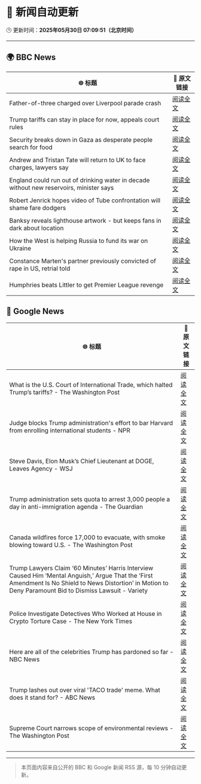 # 🧠 新闻自动更新

🕒 更新时间：**2025年05月30日 07:09:51（北京时间）**

---

## 🌍 BBC News

| 🌐 标题 | 🔗 原文链接 |
|--------|-------------|
| Father-of-three charged over Liverpool parade crash | [阅读全文](https://www.bbc.com/news/articles/crk2l00p3r2o) |
| Trump tariffs can stay in place for now, appeals court rules | [阅读全文](https://www.bbc.com/news/articles/c93ywvl7yy5o) |
| Security breaks down in Gaza as desperate people search for food | [阅读全文](https://www.bbc.com/news/articles/clyqkj0jwkgo) |
| Andrew and Tristan Tate will return to UK to face charges, lawyers say | [阅读全文](https://www.bbc.com/news/articles/c780ve2vg17o) |
| England could run out of drinking water in decade without new reservoirs, minister says | [阅读全文](https://www.bbc.com/news/articles/cy8dv6l2jlzo) |
| Robert Jenrick hopes video of Tube confrontation will shame fare dodgers | [阅读全文](https://www.bbc.com/news/articles/cvg9r40p749o) |
| Banksy reveals lighthouse artwork - but keeps fans in dark about location | [阅读全文](https://www.bbc.com/news/articles/c331m8prmd1o) |
| How the West is helping Russia to fund its war on Ukraine | [阅读全文](https://www.bbc.com/news/articles/cdxk454kxz8o) |
| Constance Marten's partner previously convicted of rape in US, retrial told | [阅读全文](https://www.bbc.com/news/articles/c14kvvl2xkko) |
| Humphries beats Littler to get Premier League revenge | [阅读全文](https://www.bbc.com/sport/darts/articles/cz638y3y19zo) |

## 📰 Google News

| 🌐 标题 | 🔗 原文链接 |
|--------|-------------|
| What is the U.S. Court of International Trade, which halted Trump’s tariffs? - The Washington Post | [阅读全文](https://news.google.com/rss/articles/CBMijgFBVV95cUxPR2dPbER3OVJoSGh5Yjc5Q0hsZXZiT2dNVmQxUUc5d0t6VHVYdVR4VlM0cjNfQ1owMnh2RlV0elAzLXZYd2IxcUUxV2xOVnczUVRfU3p6WDRxS05yQzkxaXkwdU5MNFlUbEJwZks3a1FWY28wY3Zvc1JCa0xkZkNyalpwVmRCa29vUzk2WmRB?oc=5) |
| Judge blocks Trump administration's effort to bar Harvard from enrolling international students - NPR | [阅读全文](https://news.google.com/rss/articles/CBMikAFBVV95cUxQbXl3OWtmNEpkQWk5ZEp2V3hoT25oNjZac19pZmtnMXlGNGsySld4VV9BcXpMZnNSU08wbHFhNG5DWnJ4aWprSEs5Z3ViYTlxVlFoWjczY3NOOVJObG5wTTZxZWkxcmQ5cTl5S3FreXBTX2RaT2JCdE9BUEpQY3RVZko2Z1Iyd0dGR3Z5aVBDMWY?oc=5) |
| Steve Davis, Elon Musk’s Chief Lieutenant at DOGE, Leaves Agency - WSJ | [阅读全文](https://news.google.com/rss/articles/CBMibEFVX3lxTE92ZUdkQW56VFN2UXJBdzVVMGl1STZGQWdnOFdpSFpLaGliR1c1Z1dKWGtmTVlTWkljQndyQ21EV2hrdVU2azlyY3R0Zms2aHFuT3dFZ1d1SFdxVDlYZ3FmSndScHZQa0JGeTBIQQ?oc=5) |
| Trump administration sets quota to arrest 3,000 people a day in anti-immigration agenda - The Guardian | [阅读全文](https://news.google.com/rss/articles/CBMiekFVX3lxTE5Kc0o5WjZTUzEzLWMxS21fSjZYd0didk1Rd2UtRENXcmJXMU9ZWjhxcnBMUy16V0JzTVM2bnRIRXZHeWV3UlpkUVh1Wmd5Ry1Mb3RxOXJPVW9ZcmRrYUhxRUJyTmt4bzZGZFNXR1pUSUZ5UHhKdUkxdUNn?oc=5) |
| Canada wildfires force 17,000 to evacuate, with smoke blowing toward U.S. - The Washington Post | [阅读全文](https://news.google.com/rss/articles/CBMinAFBVV95cUxPazJpelczMG14OTBOWXlzazdvX05pQ3BmVzFnRWEtTFV2VmQ1YjE1OXk0STJwX3M2d1N6Mms2LVFEblZtMnd6eW9uYnZJMWtIdkVnQVRQeEZZaHVnd0xHU2psSEtELXBIQ1EydVE4d1VKNkdoTGpRTUFIdkZGa1RsNUZWMlAxcnctQjRlMEw4LTMwcXpJVHE4cFYtcXE?oc=5) |
| Trump Lawyers Claim ‘60 Minutes’ Harris Interview Caused Him ‘Mental Anguish,’ Argue That the ‘First Amendment Is No Shield to News Distortion’ in Motion to Deny Paramount Bid to Dismiss Lawsuit - Variety | [阅读全文](https://news.google.com/rss/articles/CBMiwAFBVV95cUxONTB6V2Z5LV8zN1hOUmh4NWo5OC1NajhZc3NUVldOdWoxSm0yU0ZZckdnS0QtbG92ejhNdkhYUUNxMmdsaWQzSHlfc01laGN4RHpsUkZvd3VjRHdoYko3MWE3MUphVnRwalRIdU5xY2JaZzR5c0x2RkVkOVp4eU90RHhpMFF0UVNZdzRQUDladmdFUE4tYzVpd2hxZUpyR2lNNDd0NHl2LUxWZ1V2R193SWFBZnYxN1dMZjg0aXV0cWk?oc=5) |
| Police Investigate Detectives Who Worked at House in Crypto Torture Case - The New York Times | [阅读全文](https://news.google.com/rss/articles/CBMiiAFBVV95cUxOQ0o1dUFueXIxSUJsS1NwUHR4bThENUltdG1CWUE4WHllOEs2YmVJbklRb2dJTW9kVVBFMmxEb1U0c19LSVpsSzdYZEk0VVZYOG14Um1jd0RSUTRwQUZUTjFJWkhnWURId1p1SmQ4a2JvMHNKZ3BFMFRrOXpaUHIxZWJqTG1ad29q?oc=5) |
| Here are all of the celebrities Trump has pardoned so far - NBC News | [阅读全文](https://news.google.com/rss/articles/CBMiigFBVV95cUxPaWV2RFUwVWxqRWtfZ2RVRTlSRERKVWdlNm1IblV0ODNlTV9PQzZxT0xVc002RXF3Z3BSOTVIWDZuSWxpYVlLVk4xRWdBRFQ3d3U5R0NseTJSVHJkZDZEaDBxODdmN3dvN2lmN0ZfMmJORHJsSHpldDMzY2JxSlpJRFdxWV9iQjJBRXfSAVZBVV95cUxOdFlXdWdjbmp2OUJzMGFsYXNYWW5keDJsMzlSWGpvLWVoSlhQQlFiSS0tYXp3ZFhGVk51bmhHaGtaaDRoVDVWd0pjLWxnNEk4a3pGNFlFQQ?oc=5) |
| Trump lashes out over viral 'TACO trade' meme. What does it stand for? - ABC News | [阅读全文](https://news.google.com/rss/articles/CBMilgFBVV95cUxNRW5HZW0tRExNSGFRWFlPOGFYbnpXcFVGUXhySm5iUWV0RndOUzdaZXBRbTZ6Q2oyR1U4YkRBbnpVaDlsY3dDNnBfZ1psdnJXU1ZNWFVUb1d2QV8xRUhyenpiRUpFWVZOYnhYTkFtYThHaDY3eWNYc29nejZucmtPVllXaGhCbWgzSzRHS2VsVjd3VXZlZ1HSAZsBQVVfeXFMUFdwYUZZeWg2Y2RucmQxc3pwTHNMbmdkWDJXMUlabmZSUGVhVUx2amhoYmtzSTNhV1FJb2tCd01OZll3SHhYUVdfNWIzVmFaMmxjU3lWeUtuY01iTGpPWHpWVFJPcmQ0LTEzX3BiSGgycFZfYnIxZGxBbi1ZMU5fWHhkck02YnAzaHpFYVY5YzBEZnVxbGk2eU1nQ2M?oc=5) |
| Supreme Court narrows scope of environmental reviews - The Washington Post | [阅读全文](https://news.google.com/rss/articles/CBMinAFBVV95cUxQSUV1LUM5X2RMRXFMVzRzbnNodVhEVnlNbzhVR01mRDg3ZGUyZzJ6alM0RmMwcVMtbVZuQjVTWW1EdDlNUExCenM5Q3BGbXJGYkdpMGlUc3lEOHVjbmFMOHhMVVJ6ci16a1R2MWpSUTV1ZzJESGJaajhVTTRlcjE1cHZibFpZRlMteml1Qjg0bV9KTXozV0dfYkE1VXI?oc=5) |

---
> 本页面内容来自公开的 BBC 和 Google 新闻 RSS 源，每 10 分钟自动更新。
